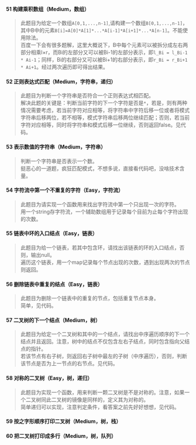 #### 51 构建乘积数组（Medium，数组）
> 此题目为给定一个数组`A[0,1,...,n-1]`,请构建一个数组`B[0,1,...,n-1]`，其中B中的元素`B[i]=A[0]*A[1]*...*A[i-1]*A[i+1]*...*A[n-1]`。不能使用除法。  
百度一下会有很多题解，这里大概说下，B中每个元素可以被拆分成左右两部分相乘l×r，而Bi的左部分又可以被Bi-1的左部分表示，即`l_Bi = l_Bi-1 * Ai-1`；同样，Bi的右部分又可以被Bi+1的右部分表示，即`r_Bi = r_Bi+1 * Ai+1`。经过两次遍历即可得出结果。

#### 52 正则表达式匹配（Medium，字符串，递归）
> 此题目为判断一个字符串是否符合一个正则表达式相匹配。  
解决此题的关键是：判断当前字符的下一个字符是否是`*`，若是，则有两种情况需要考虑，若当前字符对应相等，将字符串中字符后移一位或者将模式字符串后移两位，若不相等，模式字符串后移两位继续匹配；否则，若当前字符对应相等，同时将字符串和模式后移一位继续，否则返回false。见代码。

#### 53 表示数值的字符串（Medium，字符串）
> 判断一个字符串是否表示一个数。   
挺恶心的一道题，疯狂匹配模式，不想多说，直接看代码吧，没啥技术含量。

#### 54 字符流中第一个不重复的字符（Easy，字符流）
> 此题目为请实现一个函数用来找出字符流中第一个只出现一次的字符。  
用一个string存字符流，一个辅助数组用于记录每个目前为止每个字符出现的次数。 

#### 55 链表中环的入口结点（Easy，链表）
> 此题目为给一个链表，若其中包含环，请找出该链表的环的入口结点，否则，输出null。   
遍历这个链表，用一个map记录每个节点出现的次数，遇到出现两次的节点则返回。

#### 56 删除链表中重复的结点（Easy，链表）
> 此题目为删除一个链表中的重复的节点，包括重复节点本身。  
简单，见代码。

#### 57 二叉树的下一个结点（Medium，树）
> 此题目为给定一个二叉树和其中的一个结点，请找出中序遍历顺序的下一个结点并且返回。注意，树中的结点不仅包含左右子结点，同时包含指向父结点的指针。   
若该节点有右子树，则返回右子树中最左的子树（中序遍历），否则，判断该节点是否为上一节点的右节点。见代码。

#### 58 对称的二叉树（Easy，树，递归）
> 此题目为实现一个函数，用来判断一颗二叉树是不是对称的。注意，如果一个二叉树同此二叉树的镜像是同样的，定义其为对称的。  
简单递归可以实现，注意判定条件，看答案之前先好好想想，见代码。

#### 59 按之字形顺序打印二叉树（Medium，树，栈）
> 

#### 60 把二叉树打印成多行（Medium，树，队列）
> 



